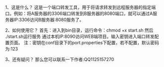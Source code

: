 1、这是什么？
这是一个端口转发工具，用于将请求转发到远程服务器的指定端口。例如：将A服务器的3306端口转发到B服务器的8080端口，就可以通过A服务器IP:3306访问B服务器:8080服务了。

2、如何使用它？
首先：进入到bin目录，运行命令：chmod +x start.sh
然后 ./start.sh运行服务
通过本机IP:8090访问WEB端项目。输入密钥进入端口转发配置页面。
注：密钥在conf目录下的port.properties下配置，若不配置，默认密码为:123

3、还有疑问？
那么您可以联系一下作者:QQ1125157270
